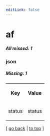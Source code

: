 ```yaml
---
editLink: false
---
```


# af

##### All missed: 1


### json

##### Missing: 1

<table width="100%">
<tr><th width="50%">

Key

</th><th width="50%">

Value

</th></tr>
<tr><td width="50%">

status

</td><td width="50%">

status

</td></tr>
</table>

[ [go back](../status.md) | [to top](#) ]

